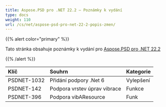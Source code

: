 ```yaml
---
title: Aspose.PSD pro .NET 22.2 – Poznámky k vydání
type: docs
weight: 110
url: /cs/net/aspose-psd-pro-net-22-2-popis-zmen/
---
```


{{% alert color="primary" %}}

Tato stránka obsahuje poznámky k vydání pro [Aspose.PSD pro .NET 22.2](https://www.nuget.org/packages/Aspose.PSD/)

{{% /alert %}}

|**Klíč**|**Souhrn**|**Kategorie**|
| :- | :- | :- |
|PSDNET-1032|Přidání podpory .Net 6|Vylepšení|
|PSDNET-142|Podpora vrstev úprav vibrace|Funkce|
|PSDNET-396|Podpora vibAResource|Funk
